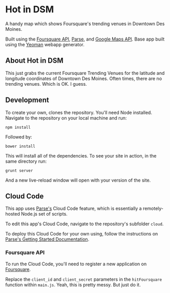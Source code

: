# Hot in DSM

A handy map which shows Foursquare's trending venues in Downtown Des Moines.

Built using the [Foursquare API](http://developer.foursquare.com), [Parse](http://parse.com), and [Google Maps API](http://developers.google.com/maps). Base app built using the [Yeoman](http://yeoman.io) webapp generator.

## About Hot in DSM

This just grabs the current Foursquare Trending Venues for the latitude and longitude coordinates of Downtown Des Moines. Often times, there are no trending venues. Which is OK. I guess.

## Development

To create your own, clones the repository. You'll need Node installed. Navigate to the repository on your local machine and run:

`npm install`

Followed by:

`bower install`

This will install all of the dependencies. To see your site in action, in the same directory run:

`grunt server`

And a new live-reload window will open with your version of the site.

## Cloud Code

This app uses [Parse's](http://parse.com) Cloud Code feature, which is essentially a remotely-hosted Node.js set of scripts.

To edit this app's Cloud Code, navigate to the repository's subfolder `cloud`.

To deploy this Cloud Code for your own using, follow the instructions on [Parse's Getting Started Documentation](https://parse.com/docs/cloud_code_guide#started).

### Foursquare API

To run the Cloud Code, you'll need to register a new application on [Foursquare](http://developer.foursquare.com).

Replace the `client_id` and `client_secret` parameters in the `hitFoursquare` function within `main.js`. Yeah, this is pretty messy. But just do it.